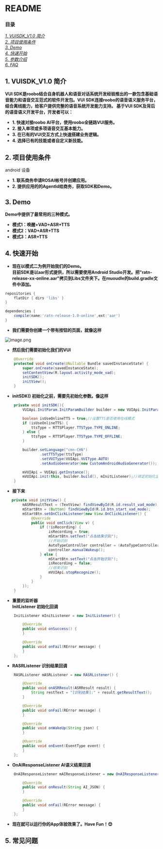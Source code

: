 README
=

### 目录
[*1. VUISDK_V1.0 简介*](#vuisdk-v1.0-简介)  
[*2. 项目使用条件*](#项目使用条件)  
[*3. Demo*](#demo)  
[*4. 快速开始*](#快速开始)  
[*5. 参数介绍*](#参数介绍)  
[*6. FAQ*](#faq)  


## 1. VUISDK_V1.0 简介

**VUI SDK是roobo结合自身机器人和语音对话系统开发经验推出的一款包含基础语音能力和语音交互范式的软件开发包。VUI SDK连接roobo的语音语义服务平台，结合离线能力，给客户提供完整的语音系统开发能力支持。 
基于VUI SDK及背后的语音语义开发平台，开发者可以：**

- **1. 快速对接roobo AI平台，使用roobo全链路VUI服务。**  
- **2. 接入单项或多项语音交互基本能力。**  
- **3. 在已有的VUI交互方式上快速搭建业务逻辑。**  
- **4. 选择已有的技能或者自定义新技能。**  

## 2. 项目使用条件

android 设备

- **1. 联系商务申请ROSAI帐号并创建应用。**  
- **2. 提供应用的的AgentId给商务，获取SDK和Demo。**  

## 3. Demo
**Demo中提供了最常用的三种模式。**

- **模式1：唤醒+VAD+ASR+TTS**  
- **模式2：VAD+ASR+TTS**  
- **模式3：ASR+TTS**  

## 4. 快速开始

- **现在以模式二为例开始我们的Demo。  
目前SDK是以aar形式提供，所以需要使用Android Studio开发。把"ratn-release-xx-online.aar"拷贝到Libs文件夹下。在muoudle的build.gradle文件中添加。**

``` gradle
repositories {
    flatDir { dirs 'libs' }
}

dependencies {
    compile(name:'ratn-release-1.0-online',ext:'aar')
}
```
- **我们需要你创建一个带有按钮的页面，就像这样**  

![image.png](https://upload-images.jianshu.io/upload_images/11080649-b5a3d5be07ea6582.png?imageMogr2/auto-orient/strip%7CimageView2/2/w/1240)

- **然后我们需要初始化我们的VUI**  
```Java
    @Override
    protected void onCreate(@Nullable Bundle savedInstanceState) {
        super.onCreate(savedInstanceState);
        setContentView(R.layout.activity_mode_vad);
        initSDK();
        initView();
    }
``` 
- **initSDK()
初始化之前，需要先初始化参数。像这样**  
```Java
    private void initSDK(){
        VUIApi.InitParam.InitParamBuilder builder = new VUIApi.InitParam.InitParamBuilder();

        boolean isUseOnlineTTS = true;//设置TTS是否使用在线模式
        if (isUseOnlineTTS) {
            ttsType = RTTSPlayer.TTSType.TYPE_ONLINE;
        } else {
            ttsType = RTTSPlayer.TTSType.TYPE_OFFLINE;
        }

        builder.setLanguage("cmn-CHN")
                .setTTSType(ttsType)
                .setVUIType(VUIApi.VUIType.AUTO)
                .setAudioGenerator(new CustomAndroidAudioGenerator());

        mVUIApi = VUIApi.getInstance();
        mVUIApi.init(this, builder.build(), mInitListener);//绑定初始化监听器
    }
```
- **接下来**  
```Java
   private void initView() {
        mASRResultText = (TextView) findViewById(R.id.result_vad_mode);
        mStartBtn = (Button) findViewById(R.id.btn_start_vad_mode);
        mStartBtn.setOnClickListener(new View.OnClickListener() {
            @Override
            public void onClick(View v) {
                if (!isRecording) {
                    isRecording = true;
                    mStartBtn.setText("点击结束识别");
                    //开始识别
                    AutoTypeController controller = (AutoTypeController) mVUIApi.startRecognize();
                    controller.manualWakeup();
                } else {
                    mStartBtn.setText("点击开始识别");
                    isRecording = false;
                    //结束识别
                    mVUIApi.stopRecognize();
                }
            }
        });
    }
```
- **重要的监听器  
InitListener  初始化回调**  
```Java 
    InitListener mInitListener = new InitListener() {

        @Override
        public void onSuccess() {
        }

        @Override
        public void onFail(RError message) {
        }
    };
```
- **RASRListener 识别结果回调**  
```Java
    RASRListener mASRListener = new RASRListener() {

        @Override
        public void onASRResult(ASRResult result) {
            String restText = "[识别结果]:" + result.getResultText();
        }

        @Override
        public void onFail(RError message) {
        }

        @Override
        public void onWakeUp(String json) {
        }

        @Override
        public void onEvent(EventType event) {
        }
    };
```
- **OnAIResponseListener  AI语义结果回调**  
```Java
    OnAIResponseListener mAIResponseListener = new OnAIResponseListener() {

        @Override
        public void onResult(String AI_JSON) {
        }

        @Override
        public void onFail(RError message) {
        }
    };
```
- **现在就可以运行你的App体验效果了。Have Fun！:blush:**  

## 5. 常见问题































































